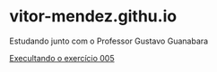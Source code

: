 # vitor-mendez.githu.io
Estudando junto com o Professor Gustavo Guanabara 

<a href="http://127.0.0.1:3000/005/index.html?serverWindowId=405392c0-24c5-454b-8f0d-c1d60818bced"> Execultando o exercício 005</a>
